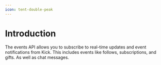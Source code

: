 ```yaml
---
icon: tent-double-peak
---
```


# Introduction

The events API allows you to subscribe to real-time updates and event notifications from Kick. This includes events like follows, subscriptions, and gifts. As well as chat messages.
